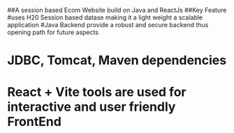 ##A session based Ecom Website build on Java and ReactJs
##Key Feature
#uses H20 Session based datase making it a light weight a scalable application
#Java Backend provide a robust and secure backend thus opening path for future aspects
# JDBC, Tomcat, Maven dependencies
# React + Vite tools are used for interactive and user friendly FrontEnd

